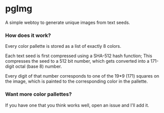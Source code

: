 # pgImg

A simple webtoy to generate unique images from text seeds.

### How does it work?

Every color pallette is stored as a list of exactly 8 colors.

Each text seed is first compressed using a SHA-512 hash function; This compresses the seed to a 512 bit number, which gets converted into a 171-digit octal (base 8) number.

Every digit of that number corresponds to one of the 19*9 (171) squares on the image, which is painted to the corresponding color in the pallette.

### Want more color pallettes?

If you have one that you think works well, open an issue and I'll add it.
